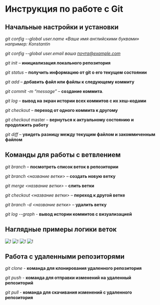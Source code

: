 # Инструкция по работе с Git

## Начальные настройки и установки

*git config --global user.name «Ваше имя английскими буквами»  например: Konstantin*

*git config --global user.email ваша почта@example.com*

*git init* – **инициализация локального репозитория**

*git status* – **получить информацию от git о его текущем состоянии**

*git add* – **добавить файл или файлы к следующему коммиту**

*git commit -m “message”* – **создание коммита**.

*git log* – **вывод на экран истории всех коммитов с их хеш-кодами**

*git checkout* – **переход от одного коммита к другому**

*git checkout* master – **вернуться к актуальному состоянию и продолжить работу**

*git diff* – **увидеть разницу между текущим файлом и закоммиченным файлом**
## Команды для работы с ветвлением

*git branch* – **посмотреть список веток в репозитории**

*git branch <название ветки>* – **создать новую ветку**

*git merge <название ветки>* – **слить ветки**

*git checkout <название ветки>* – **переход к другой ветке**

*git branch -d <название ветки>* – **удалить ветку**

*git log --graph* - **вывод истории коммитов с визуализацией**

## Наглядные примеры логики веток

![!](HWB1.jpg)
![!](HWB2.png)
![!](HWB3.png)
![!](HWB4.jpg)

## Работа с удаленными репозиторями

*git clone* - **команда для клонирования удаленного репозитория**

*git push* - **команда для отправки изменений на удаленный репозиторий**

*git pull* - **команда для скачивания изменений с удаленного репозитория**